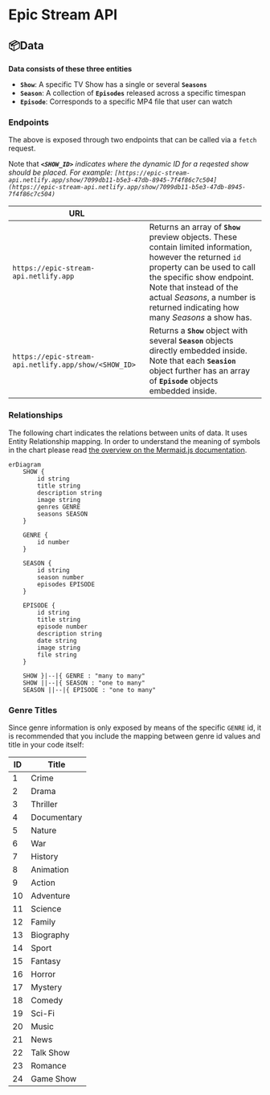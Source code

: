 <!-- omit in toc -->
# Epic Stream API

## 📦Data

**Data consists of these three entities**

- **`Show`**: A specific TV Show has a single or several **`Seasons`**
- **`Season`**: A collection of **`Episodes`** released across a specific
  timespan
- **`Episode`**: Corresponds to a specific MP4 file that user can watch

### Endpoints

The above is exposed through two endpoints that can be called via a `fetch`
request. 

Note that  ***`<SHOW_ID>`** indicates where the dynamic ID for a reqested show
should be placed. For example:
`[https://epic-stream-api.netlify.app/show/7099db11-b5e3-47db-8945-7f4f86c7c504](https://epic-stream-api.netlify.app/show/7099db11-b5e3-47db-8945-7f4f86c7c504)`* 

| URL                                                  |                                                                                                                                                                                                                                                                                 |
| ---------------------------------------------------- | ------------------------------------------------------------------------------------------------------------------------------------------------------------------------------------------------------------------------------------------------------------------------------- |
| `https://epic-stream-api.netlify.app`                | Returns an array of **`Show`** preview objects. These contain limited information, however the returned `id` property can be used to call the specific show endpoint. Note that instead of the actual *Seasons*, a number is returned indicating how many *Seasons* a show has. |  |
| `https://epic-stream-api.netlify.app/show/<SHOW_ID>` | Returns a **`Show`** object with several **`Season`** objects directly embedded  inside. Note that each **`Seasion`** object further has an array of **`Episode`** objects embedded inside.                                                                                     |



### Relationships

The following chart indicates the relations between units of data. It uses
Entity Relationship mapping. In order to understand the meaning of symbols in
the chart please read [the overview on the Mermaid.js
documentation](https://mermaid.js.org/syntax/entityRelationshipDiagram.html). 


```mermaid
erDiagram
    SHOW {
        id string
        title string
        description string
        image string
        genres GENRE
        seasons SEASON
    }

    GENRE {
        id number
    }

    SEASON {
        id string
        season number
        episodes EPISODE
    }

    EPISODE {
        id string
        title string
        episode number
        description string
        date string
        image string
        file string
    }

    SHOW }|--|{ GENRE : "many to many"
    SHOW ||--|{ SEASON : "one to many"
    SEASON ||--|{ EPISODE : "one to many"

```


### Genre Titles

Since genre information is only exposed by means of the specific `GENRE` id, it
is recommended that you include the mapping between genre id values and title in
your code itself:

| ID  | Title       |
| --- | ----------- |
| 1   | Crime       |
| 2   | Drama       |
| 3   | Thriller    |
| 4   | Documentary |
| 5   | Nature      |
| 6   | War         |
| 7   | History     |
| 8   | Animation   |
| 9   | Action      |
| 10  | Adventure   |
| 11  | Science     |
| 12  | Family      |
| 13  | Biography   |
| 14  | Sport       |
| 15  | Fantasy     |
| 16  | Horror      |
| 17  | Mystery     |
| 18  | Comedy      |
| 19  | Sci-Fi      |
| 20  | Music       |
| 21  | News        |
| 22  | Talk Show   |
| 23  | Romance     |
| 24  | Game Show   |
